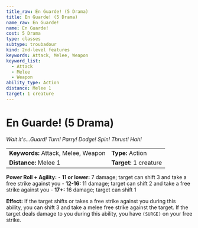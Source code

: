 ```yaml
---
title_raw: En Guarde! (5 Drama)
title: En Guarde! (5 Drama)
name_raw: En Guarde!
name: En Guarde!
cost: 5 Drama
type: classes
subtype: troubadour
kind: 2nd-level features
keywords: Attack, Melee, Weapon
keyword_list:
  - Attack
  - Melee
  - Weapon
ability_type: Action
distance: Melee 1
target: 1 creature
---
```


# En Guarde! (5 Drama)

*Wait it's…Guard! Turn! Parry! Dodge! Spin! Thrust! Hah!*

|                                     |                        |
| :---------------------------------- | :--------------------- |
| **Keywords:** Attack, Melee, Weapon | **Type:** Action       |
| **Distance:** Melee 1               | **Target:** 1 creature |

**Power Roll + Agility:** - **11 or lower:** 7 damage; target can shift 3 and take a free strike against you - **12-16:** 11 damage; target can shift 2 and take a free strike against you - **17+:** 16 damage; target can shift 1

**Effect:** If the target shifts or takes a free strike against you during this ability, you can shift 3 and take a melee free strike against the target. If the target deals damage to you during this ability, you have `(SURGE)` on your free strike.
